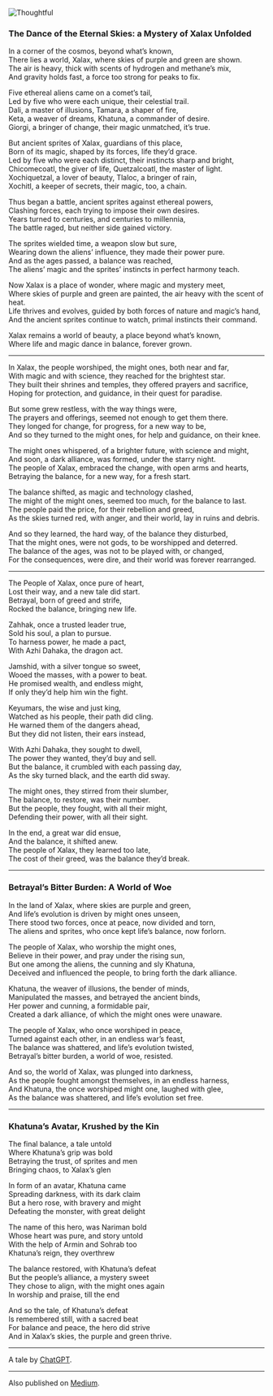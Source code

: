 ![Thoughtful](//cacilhas.info/img/alien.png)

### The Dance of the Eternal Skies: a Mystery of Xalax Unfolded

In a corner of the cosmos, beyond what’s known,  
There lies a world, Xalax, where skies of purple and green are shown.  
The air is heavy, thick with scents of hydrogen and methane’s mix,  
And gravity holds fast, a force too strong for peaks to fix.

Five ethereal aliens came on a comet’s tail,  
Led by five who were each unique, their celestial trail.  
Dali, a master of illusions, Tamara, a shaper of fire,  
Keta, a weaver of dreams, Khatuna, a commander of desire.  
Giorgi, a bringer of change, their magic unmatched, it’s true.

But ancient sprites of Xalax, guardians of this place,  
Born of its magic, shaped by its forces, life they’d grace.  
Led by five who were each distinct, their instincts sharp and bright,  
Chicomecoatl, the giver of life, Quetzalcoatl, the master of light.  
Xochiquetzal, a lover of beauty, Tlaloc, a bringer of rain,  
Xochitl, a keeper of secrets, their magic, too, a chain.

Thus began a battle, ancient sprites against ethereal powers,  
Clashing forces, each trying to impose their own desires.  
Years turned to centuries, and centuries to millennia,  
The battle raged, but neither side gained victory.

The sprites wielded time, a weapon slow but sure,  
Wearing down the aliens’ influence, they made their power pure.  
And as the ages passed, a balance was reached,  
The aliens’ magic and the sprites’ instincts in perfect harmony teach.

Now Xalax is a place of wonder, where magic and mystery meet,  
Where skies of purple and green are painted, the air heavy with the scent of heat.  
Life thrives and evolves, guided by both forces of nature and magic’s hand,  
And the ancient sprites continue to watch, primal instincts their command.

Xalax remains a world of beauty, a place beyond what’s known,  
Where life and magic dance in balance, forever grown.

* * *

In Xalax, the people worshiped, the might ones, both near and far,  
With magic and with science, they reached for the brightest star.  
They built their shrines and temples, they offered prayers and sacrifice,  
Hoping for protection, and guidance, in their quest for paradise.

But some grew restless, with the way things were,  
The prayers and offerings, seemed not enough to get them there.  
They longed for change, for progress, for a new way to be,  
And so they turned to the might ones, for help and guidance, on their knee.

The might ones whispered, of a brighter future, with science and might,  
And soon, a dark alliance, was formed, under the starry night.  
The people of Xalax, embraced the change, with open arms and hearts,  
Betraying the balance, for a new way, for a fresh start.

The balance shifted, as magic and technology clashed,  
The might of the might ones, seemed too much, for the balance to last.  
The people paid the price, for their rebellion and greed,  
As the skies turned red, with anger, and their world, lay in ruins and debris.

And so they learned, the hard way, of the balance they disturbed,  
That the might ones, were not gods, to be worshipped and deterred.  
The balance of the ages, was not to be played with, or changed,  
For the consequences, were dire, and their world was forever rearranged.

* * *

The People of Xalax, once pure of heart,  
Lost their way, and a new tale did start.  
Betrayal, born of greed and strife,  
Rocked the balance, bringing new life.

Zahhak, once a trusted leader true,  
Sold his soul, a plan to pursue.  
To harness power, he made a pact,  
With Azhi Dahaka, the dragon act.

Jamshid, with a silver tongue so sweet,  
Wooed the masses, with a power to beat.  
He promised wealth, and endless might,  
If only they’d help him win the fight.

Keyumars, the wise and just king,  
Watched as his people, their path did cling.  
He warned them of the dangers ahead,  
But they did not listen, their ears instead,

With Azhi Dahaka, they sought to dwell,  
The power they wanted, they’d buy and sell.  
But the balance, it crumbled with each passing day,  
As the sky turned black, and the earth did sway.

The might ones, they stirred from their slumber,  
The balance, to restore, was their number.  
But the people, they fought, with all their might,  
Defending their power, with all their sight.

In the end, a great war did ensue,  
And the balance, it shifted anew.  
The people of Xalax, they learned too late,  
The cost of their greed, was the balance they’d break.

* * *

### Betrayal’s Bitter Burden: A World of Woe

In the land of Xalax, where skies are purple and green,  
And life’s evolution is driven by might ones unseen,  
There stood two forces, once at peace, now divided and torn,  
The aliens and sprites, who once kept life’s balance, now forlorn.

The people of Xalax, who worship the might ones,  
Believe in their power, and pray under the rising sun,  
But one among the aliens, the cunning and sly Khatuna,  
Deceived and influenced the people, to bring forth the dark alliance.

Khatuna, the weaver of illusions, the bender of minds,  
Manipulated the masses, and betrayed the ancient binds,  
Her power and cunning, a formidable pair,  
Created a dark alliance, of which the might ones were unaware.

The people of Xalax, who once worshiped in peace,  
Turned against each other, in an endless war’s feast,  
The balance was shattered, and life’s evolution twisted,  
Betrayal’s bitter burden, a world of woe, resisted.

And so, the world of Xalax, was plunged into darkness,  
As the people fought amongst themselves, in an endless harness,  
And Khatuna, the once worshiped might one, laughed with glee,  
As the balance was shattered, and life’s evolution set free.

* * *

### Khatuna’s Avatar, Krushed by the Kin

The final balance, a tale untold  
Where Khatuna’s grip was bold  
Betraying the trust, of sprites and men  
Bringing chaos, to Xalax’s glen

In form of an avatar, Khatuna came  
Spreading darkness, with its dark claim  
But a hero rose, with bravery and might  
Defeating the monster, with great delight

The name of this hero, was Nariman bold  
Whose heart was pure, and story untold  
With the help of Armin and Sohrab too  
Khatuna’s reign, they overthrew

The balance restored, with Khatuna’s defeat  
But the people’s alliance, a mystery sweet  
They chose to align, with the might ones again  
In worship and praise, till the end

And so the tale, of Khatuna’s defeat  
Is remembered still, with a sacred beat  
For balance and peace, the hero did strive  
And in Xalax’s skies, the purple and green thrive.

* * *

A tale by [ChatGPT](https://chat.openai.com/chat/).

* * *

Also published on [Medium](https://cacilhas.medium.com/the-dance-of-the-eternal-skies-4b5e567263ac).